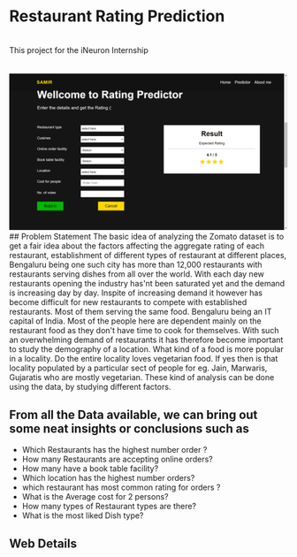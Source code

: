 <h1> Restaurant Rating Prediction </h1> <br>
This project for the iNeuron Internship
<br><br><br>

<img src="image_form.png">
## Problem Statement
The basic idea of analyzing the Zomato dataset is to get a fair idea about the factors affecting the aggregate rating of each restaurant, establishment of different types of restaurant at different places, Bengaluru being one such city has more than 12,000 restaurants with restaurants serving dishes from all over the world. With each day new restaurants opening the industry has'nt been saturated yet and the demand is increasing day by day. Inspite of increasing demand it however has become difficult for new restaurants to compete with established restaurants. Most of them serving the same food. Bengaluru being an IT capital of India. Most of the people here are dependent mainly on the restaurant food as they don't have time to cook for themselves. With such an overwhelming demand of restaurants it has therefore become important to study the demography of a location. What kind of a food is more popular in a locality. Do the entire locality loves vegetarian food. If yes then is that locality populated by a particular sect of people for eg. Jain, Marwaris, Gujaratis who are mostly vegetarian. These kind of analysis can be done using the data, by studying different factors.


## From all the Data available, we can bring out some neat insights or conclusions such as
- Which Restaurants has the highest number order ?
- How many Restaurants are accepting online orders?
- How many have a book table facility?
- Which location has the highest number orders?
- which restaurant has most common rating for orders ?
- What is the Average cost for 2 persons?
- How many types of Restaurant types are there?
- What is the most liked Dish type?


## Web Details


